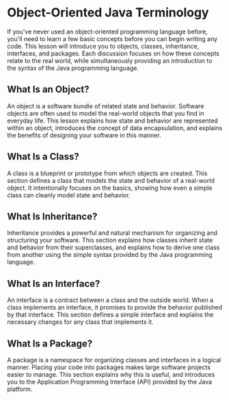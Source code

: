 # Object-Oriented Java Terminology

If you've never used an object-oriented programming language before, you'll need to learn a few basic concepts before you can begin writing any code. This lesson will introduce you to objects, classes, inheritance, interfaces, and packages. Each discussion focuses on how these concepts relate to the real world, while simultaneously providing an introduction to the syntax of the Java programming language.

## What Is an Object?

An object is a software bundle of related state and behavior. Software objects are often used to model the real-world objects that you find in everyday life. This lesson explains how state and behavior are represented within an object, introduces the concept of data encapsulation, and explains the benefits of designing your software in this manner.

## What Is a Class?

A class is a blueprint or prototype from which objects are created. This section defines a class that models the state and behavior of a real-world object. It intentionally focuses on the basics, showing how even a simple class can cleanly model state and behavior.

## What Is Inheritance?

Inheritance provides a powerful and natural mechanism for organizing and structuring your software. This section explains how classes inherit state and behavior from their superclasses, and explains how to derive one class from another using the simple syntax provided by the Java programming language.

## What Is an Interface?

An interface is a contract between a class and the outside world. When a class implements an interface, it promises to provide the behavior published by that interface. This section defines a simple interface and explains the necessary changes for any class that implements it.

## What Is a Package?

A package is a namespace for organizing classes and interfaces in a logical manner. Placing your code into packages makes large software projects easier to manage. This section explains why this is useful, and introduces you to the Application Programming Interface \(API\) provided by the Java platform.

